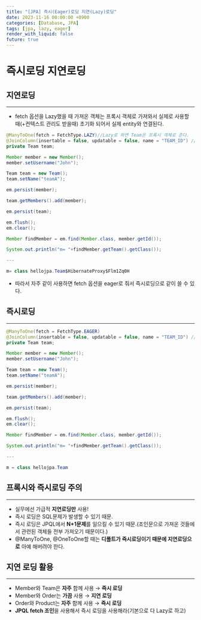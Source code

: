 ```yaml
---
title: "[JPA] 즉시(Eager)로딩 지연(Lazy)로딩"
date: 2023-11-16 00:00:00 +0900
categories: [Database, JPA]
tags: [jpa, lazy, eager]
render_with_liquid: false
future: true
---
```


# 즉시로딩 지연로딩

## 지연로딩

---

- fetch 옵션을 Lazy했을 때 가져온 객체는 프록시 객체로 가져와서 실제로 사용할 때(+컨텍스트 관리도 받을때) 초기화 되어서 실제 entity와 연결된다.

```java
@ManyToOne(fetch = FetchType.LAZY)//Lazy로 하면 Team은 프록시 객체로 준다.
@JoinColumn(insertable = false, updatable = false, name = "TEAM_ID") //읽기 전용 필드 옵션
private Team team;

Member member = new Member();
member.setUsername("John");

Team team = new Team();
team.setName("teamA");

em.persist(member);

team.getMembers().add(member);

em.persist(team);

em.flush();
em.clear();

Member findMember = em.find(Member.class, member.getId());

System.out.println("m= "+findMember.getTeam().getClass());

---

m= class hellojpa.Team$HibernateProxy$Flm1Zq0H
```

- 따라서 자주 같이 사용하면 fetch 옵션을 eager로 줘서 즉시로딩으로 같이 쓸 수 있다.

## 즉시로딩

---

```java
@ManyToOne(fetch = FetchType.EAGER)
@JoinColumn(insertable = false, updatable = false, name = "TEAM_ID") //읽기 전용 필드 옵션
private Team team;

Member member = new Member();
member.setUsername("John");

Team team = new Team();
team.setName("teamA");

em.persist(member);

team.getMembers().add(member);

em.persist(team);

em.flush();
em.clear();

Member findMember = em.find(Member.class, member.getId());

System.out.println("m= "+findMember.getTeam().getClass());

---

m = class hellojpa.Team
```

## 프록시와 즉시로딩 주의

---

- 실무에선 가급적 **지연로딩만** 사용!
- 즉시 로딩은 SQL문제가 발생할 수 있기 때문.
- 즉시 로딩은 JPQL에서 **N+1문제**를 일으킬 수 있기 때문.(조인문으로 가져온 것들에서 관련된 객체들 전부 가져오기 때문이다.)
- @ManyToOne, @OneToOne할 때는 **디폴트가 즉시로딩이기 때문에 지연로딩으로** 아예 해버려야 한다.

## 지연 로딩 활용

---

- Member와 Team은 **자주** 함께 사용 → **즉시 로딩**
- Member와 Order는 **가끔** 사용 → **지연 로딩**
- Order와 Product는 **자주** 함께 사용 → **즉시 로딩**
- **JPQL fetch 조인**을 사용해서 즉시 로딩을 사용해라(기본으로 다 Lazy로 하고)
